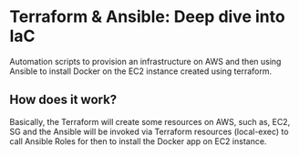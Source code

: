 # Terraform & Ansible: Deep dive into IaC

Automation scripts to provision an infrastructure on AWS and then using Ansible to install Docker on the EC2 instance created using terraform.


## How does it work?

Basically, the Terraform will create some resources on AWS, such as, EC2, SG and the Ansible will be invoked via Terraform resources (local-exec) to call Ansible Roles for then to install the Docker app on EC2 instance.

